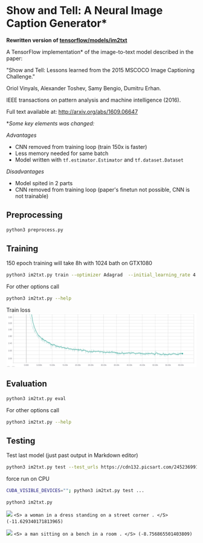 # Show and Tell: A Neural Image Caption Generator*

**Rewritten version of [tensorflow/models/im2txt](https://github.com/tensorflow/models/tree/master/research/im2txt)**

A TensorFlow implementation* of the image-to-text model described in the paper:

"Show and Tell: Lessons learned from the 2015 MSCOCO Image Captioning Challenge."

Oriol Vinyals, Alexander Toshev, Samy Bengio, Dumitru Erhan.

IEEE transactions on pattern analysis and machine intelligence (2016).

Full text available at: http://arxiv.org/abs/1609.06647

**Some key elements was changed:*

*Advantages*
* CNN removed from training loop (train 150x is faster)
* Less memory needed for same batch
* Model written with `tf.estimator.Estimator` and `tf.dataset.Dataset`

*Disadvantages*
* Model spited in 2 parts
* CNN removed from training loop (paper's finetun not possible, CNN is not trainable)


## Preprocessing 
```bash
python3 preprocess.py
```

## Training 

150 epoch training will take 8h with 1024 bath on GTX1080 
```bash
python3 im2txt.py train --optimizer Adagrad  --initial_learning_rate 4 --num_epochs_per_decay 20  --batch_size 1024 --max_train_epochs 150 --save_checkpoints_steps 1000 --log_step_count_steps 500
```
For other options call
```bash
python3 im2txt.py --help
```


Train loss
![Train loss](doc/Screen%20Shot%202017-10-21%20at%201.03.46%20PM.png)


## Evaluation

```bash
python3 im2txt.py eval
```

For other options call
```bash
python3 im2txt.py --help
```

## Testing
Test last model (just past output in Markdown editor)
```bash
python3 im2txt.py test --test_urls https://cdn132.picsart.com/245236991011202.jpg,https://cdn141.picsart.com/245236965014202.jpg
```

force run on CPU
```bash
CUDA_VISIBLE_DEVICES=""; python3 im2txt.py test ...
``` 


```bash
python3 im2txt.py 
```

![]( https://cdn132.picsart.com/245236991011202.jpg )
 `<S> a woman in a dress standing on a street corner . </S> (-11.629340171813965)`

![]( https://cdn141.picsart.com/245236965014202.jpg )
 `<S> a man sitting on a bench in a room . </S> (-8.756865501403809)`